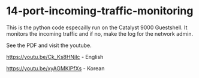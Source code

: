 # 14-port-incoming-traffic-monitoring 

This is the python code especailly run on the Catalyst 9000 Guestshell.
It monitors the incoming traffic and if no, make the log for the network admin.

See the PDF and visit the youtube.

https://youtu.be/Ck_Ks8HNjIc - English


https://youtu.be/xyAGMKlPfXs - Korean
